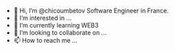 - 👋 Hi, I’m @chicoumbetov Software Engineer in France.
- 👀 I’m interested in ...
- 🌱 I’m currently learning WEB3
- 💞️ I’m looking to collaborate on ...
- 📫 How to reach me ...

<!---
chicoumbetov/chicoumbetov is a ✨ special ✨ repository because its `README.md` (this file) appears on your GitHub profile.
You can click the Preview link to take a look at your changes.
--->
